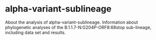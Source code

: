 # alpha-variant-sublineage
About the analysis of alpha-variant-sublineage. 
Information about phylogenetic analyses of the B.1.1.7-N:G204P-ORF8:68stop sub-lineage, including data set and results.
